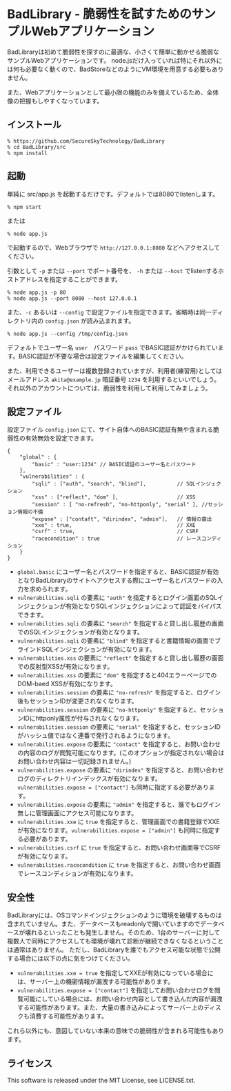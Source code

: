# BadLibrary - 脆弱性を試すためのサンプルWebアプリケーション 

BadLibraryは初めて脆弱性を探すのに最適な、小さくて簡単に動かせる脆弱なサンプルWebアプリケーションです。
node.jsだけ入っていれば特にそれ以外には何も必要なく動くので、BadStoreなどのようにVM環境を用意する必要もありません。

また、Webアプリケーションとして最小限の機能のみを備えているため、全体像の把握もしやすくなっています。

## インストール

	% https://github.com/SecureSkyTechnology/BadLibrary
    % cd BadLibrary/src
	% npm install

## 起動

単純に src/app.js を起動するだけです。デフォルトでは8080でlistenします。

    % npm start 

または

    % node app.js

で起動するので、Webブラウザで `http://127.0.0.1:8080` などへアクセスしてください。

引数として `-p` または `--port` でポート番号を、 `-h` または `--host` でlistenするホストアドレスを指定することができます。

    % node app.js -p 80
    % node app.js --port 8080 --host 127.0.0.1

また、`-c` あるいは `--config` で設定ファイルを指定できます。省略時は同一ディレクトリ内の `config.json` が読み込まれます。

    % node app.js --config /tmp/config.json

デフォルトでユーザー名 `user`　パスワード `pass` でBASIC認証がかけられています。BASIC認証が不要な場合は設定ファイルを編集してください。

また、利用できるユーザーは複数登録されていますが、利用者(練習用)としてはメールアドレス `akita@example.jp` 暗証番号 `1234` を利用するといいでしょう。それ以外のアカウントについては、脆弱性を利用して利用してみましょう。

## 設定ファイル

設定ファイル `config.json` にて、サイト自体へのBASIC認証有無や含まれる脆弱性の有効無効を設定できます。

    {
        "global" : {
            "basic" : "user:1234" // BASIC認証のユーザー名とパスワード
        },
        "vulnerabilities" : {
            "sqli" : ["auth", "search", "blind"],          // SQLインジェクション 
            "xss" : ["reflect", "dom" ],                   // XSS
            "session" : [ "no-refresh", "no-httponly", "serial" ], //セッション情報の不備
            "expose" : ["contaft", "dirindex", "admin"],   // 情報の露出
            "xxe" : true,                                  // XXE
            "csrf" : true,                                 // CSRF
            "racecondition" : true                         // レースコンディション
        }
    }

- `global.basic` にユーザー名とパスワードを指定すると、BASIC認証が有効となりBadLibraryのサイトへアクセスする際にユーザー名とパスワードの入力を求められます。
- `vulnerabilities.sqli` の要素に `"auth"` を指定するとログイン画面のSQLインジェクションが有効となりSQLインジェクションによって認証をバイパスできます。
- `vulnerabilities.sqli` の要素に `"search"` を指定すると貸し出し履歴の画面でのSQLインジェクションが有効となります。
- `vulnerabilities.sqli` の要素に `"blind"` を指定すると書籍情報の画面でブラインドSQLインジェクションが有効になります。
- `vulnerabilities.xss` の要素に `"reflect"` を指定すると貸し出し履歴の画面での反射型XSSが有効になります。
- `vulnerabilities.xss` の要素に `"dom"` を指定すると404エラーページでのDOM-baed XSSが有効になります。
- `vulnerabilities.session` の要素に `"no-refresh"` を指定すると、ログイン後もセッションIDが変更されなくなります。
- `vulnerabilities.session` の要素に `"no-httponly"` を指定すると、セッションIDにhttponly属性が付与されなくなります。
- `vulnerabilities.session` の要素に `"serial"` を指定すると、セッションIDがハッシュ値ではなく連番で発行されるようになります。
- `vulnerabilities.expose` の要素に `"contact"` を指定すると、お問い合わせの内容のログが閲覧可能になります。(このオプションが指定されない場合はお問い合わせ内容は一切記録されません。)
- `vulnerabilities.expose` の要素に `"dirindex"` を指定すると、お問い合わせログのディレクトリインデックスが有効になります。`vulnerabilities.expose = ["contact"]` も同時に指定する必要があります。
- `vulnerabilities.expose` の要素に `"admin"` を指定すると、誰でもログイン無しに管理画面にアクセス可能になります。
- `vulnerabilities.xxe` に `true` を指定すると、管理画面での書籍登録でXXEが有効になります。`vulnerabilities.expose = ["admin"]` も同時に指定する必要があります。
- `vulnerabilities.csrf` に `true` を指定すると、お問い合わせ画面等でCSRFが有効になります。
- `vulnerabilities.racecondition` に `true` を指定すると、お問い合わせ画面でレースコンディションが有効になります。

## 安全性

BadLibraryには、OSコマンドインジェクションのように環境を破壊するものは含まれていません。また、データベースもreadonlyで開いていますのでデータベースが壊れるといったことも発生しません。そのため、1台のサーバーに対して複数人で同時にアクセスしても環境が壊れて診断が継続できなくなるということは通常はありません。
ただし、BadLibraryを誰でもアクセス可能な状態で公開する場合には以下の点に気をつけてください。

- `vulnerabilities.xxe = true` を指定してXXEが有効になっている場合には、サーバー上の機密情報が漏洩する可能性があります。
- `vulnerabilities.expose = ["contact"]` を指定してお問い合わせログを閲覧可能にしている場合には、お問い合わせ内容として書き込んだ内容が漏洩する可能性があります。また、大量の書き込みによってサーバー上のディスクも消費する可能性があります。

これら以外にも、意図していない本来の意味での脆弱性が含まれる可能性もあります。

## ライセンス

 This software is released under the MIT License, see LICENSE.txt.

